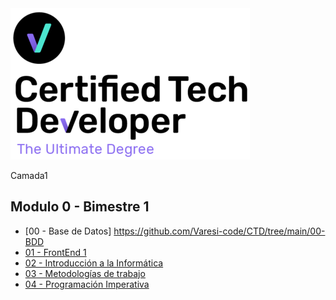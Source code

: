 <img  src='./logo.png'>


 Camada1 
## Modulo 0 - Bimestre 1 

* [00 - Base de Datos]  https://github.com/Varesi-code/CTD/tree/main/00-BDD
* [01 - FrontEnd 1](./01-Git)
* [02 - Introducción a la Informática](./02-JS-I)
* [03 - Metodologías de trabajo](./03-JS-II)
* [04 - Programación Imperativa](./04-JS-III)




